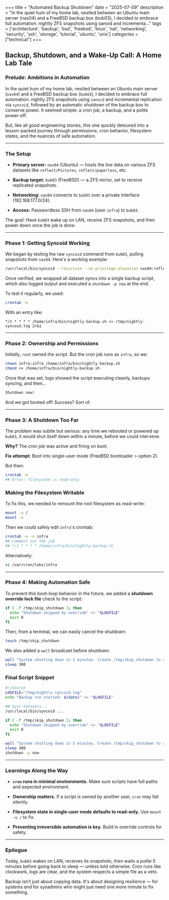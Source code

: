 +++
title = "Automated Backup Shutdown"
date = "2025-07-09"
description = "In the quiet hum of my home lab, nestled between an Ubuntu main server (nas04) and a FreeBSD backup box (bub03), I decided to embrace full automation: nightly ZFS snapshots using sanoid and incrementa..."
tags = ['architecture', 'backup', 'bsd', 'freebsd', 'linux', 'nat', 'networking', 'security', 'ssh', 'storage', 'tutorial', 'ubuntu', 'unix']
categories = ["technical"]
+++

## Backup, Shutdown, and a Wake-Up Call: A Home Lab Tale

### Prelude: Ambitions in Automation

In the quiet hum of my home lab, nestled between an Ubuntu main server (`nas04`) and a FreeBSD backup box (`bub03`), I decided to embrace full automation: nightly ZFS snapshots using `sanoid` and incremental replication via `syncoid`, followed by an automatic shutdown of the backup box to conserve power. It seemed simple: a cron job, a backup, and a polite power-off.

But, like all good engineering stories, this one quickly detoured into a lesson-packed journey through permissions, cron behavior, filesystem states, and the nuances of safe automation.

---

### The Setup

- **Primary server:** `nas04` (Ubuntu) — hosts the live data on various ZFS datasets like `reflect/Pictures`, `reflect/paperless`, etc.
    
- **Backup target:** `bub03` (FreeBSD) — a ZFS mirror, set to receive replicated snapshots.
    
- **Networking:** `nas04` connects to `bub03` over a private interface (192.168.177.0/24).
    
- **Access:** Passwordless SSH from `nas04` (user `infra`) to `bub03`.
    

The goal: Have `bub03` wake up on LAN, receive ZFS snapshots, and then power down once the job is done.

---

### Phase 1: Getting Syncoid Working

We began by testing the raw `syncoid` command from `bub03`, pulling snapshots from `nas04`. Here's a working example:

```sh
/usr/local/bin/syncoid --recursive --no-privilege-elevation nas04:reflect/paperless backup/paperless
```

Once verified, we wrapped all dataset syncs into a single backup script, which also logged output and executed a `shutdown -p now` at the end.

To test it regularly, we used:

```sh
crontab -e
```

With an entry like:

```cron
*/1 * * * * /home/infra/bin/nightly-backup.sh >> /tmp/nightly-syncoid.log 2>&1
```

---

### Phase 2: Ownership and Permissions

Initially, `root` owned the script. But the cron job runs as `infra`, so we:

```sh
chown infra:infra /home/infra/bin/nightly-backup.sh
chmod +x /home/infra/bin/nightly-backup.sh
```

Once that was set, logs showed the script executing cleanly, backups syncing, and then...

```sh
Shutdown now!
```

And we got booted off! Success? Sort of.

---

### Phase 3: A Shutdown Too Far

The problem was subtle but serious: any time we rebooted or powered up `bub03`, it would shut itself down within a minute, before we could intervene.

**Why?** The cron job was active and firing on boot.

**Fix attempt:** Boot into single-user mode (FreeBSD bootloader > option 2).

But then:

```sh
crontab -e
## Error: filesystem is read-only
```

### Making the Filesystem Writable

To fix this, we needed to remount the root filesystem as read-write:

```sh
mount -u /
mount -a
```

Then we could safely edit `infra`'s crontab:

```sh
crontab -e -u infra
## Comment out the job
## */1 * * * * /home/infra/bin/nightly-backup.sh
```

Alternatively:

```sh
vi /var/cron/tabs/infra
```

---

### Phase 4: Making Automation Safe

To prevent this boot-loop behavior in the future, we added a **shutdown override lock file** check to the script:

```bash
if [ -f /tmp/skip_shutdown ]; then
  echo "Shutdown skipped by override" >> "$LOGFILE"
  exit 0
fi
```

Then, from a terminal, we can easily cancel the shutdown:

```sh
touch /tmp/skip_shutdown
```

We also added a `wall` broadcast before shutdown:

```sh
wall "System shutting down in 5 minutes. Create /tmp/skip_shutdown to abort."
sleep 300
```

### Final Script Snippet

```bash
#!/bin/sh
LOGFILE="/tmp/nightly-syncoid.log"
echo "Backup run started: $(date)" >> "$LOGFILE"

## Sync datasets...
/usr/local/bin/syncoid ...

if [ -f /tmp/skip_shutdown ]; then
  echo "Shutdown skipped by override" >> "$LOGFILE"
  exit 0
fi

wall "System shutting down in 5 minutes. Create /tmp/skip_shutdown to abort."
sleep 300
shutdown -p now
```

---

### Learnings Along the Way

- **`cron` runs in minimal environments.** Make sure scripts have full paths and expected environment.
    
- **Ownership matters.** If a script is owned by another user, `cron` may fail silently.
    
- **Filesystem state in single-user mode defaults to read-only.** Use `mount -u /` to fix.
    
- **Preventing irreversible automation is key.** Build in override controls for safety.
    

---

### Epilogue

Today, `bub03` wakes on LAN, receives its snapshots, then waits a polite 5 minutes before going back to sleep — unless told otherwise. Cron runs like clockwork, logs are clear, and the system respects a simple file as a veto.

Backup isn’t just about copying data. It's about designing resilience — for systems _and_ for sysadmins who might just need one more minute to fix something.
